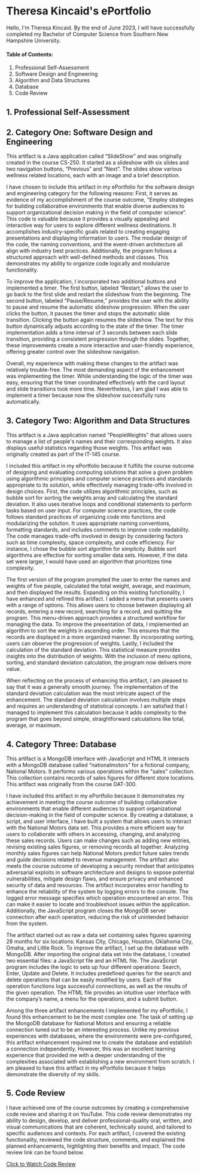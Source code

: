 # Theresa Kincaid's ePortfolio
Hello, I'm Theresa Kincaid. By the end of June 2023, I will have successfully completed my Bachelor of Computer Science from Southern New Hampshire University.

#### Table of Contents:
1. Professional Self-Assessment
2. Software Design and Engineering
3. Algorithm and Data Structures
4. Database
5. Code Review

## 1. Professional Self-Assessment

## 2. Category One: Software Design and Engineering
This artifact is a Java application called “SlideShow” and was originally created in the course CS-250. It started as a slideshow with six slides and two navigation buttons, “Previous” and “Next”. The slides show various wellness related locations, each with an image and a brief description.

I have chosen to include this artifact in my ePortfolio for the software design and engineering category for the following reasons: First, it serves as evidence of my accomplishment of the course outcome, "Employ strategies for building collaborative environments that enable diverse audiences to support organizational decision making in the field of computer science”. This code is valuable because it provides a visually appealing and interactive way for users to explore different wellness destinations. It accomplishes industry-specific goals related to creating engaging presentations and displaying information to users. The modular design of the code, the naming conventions, and the event-driven architecture all align with industry best practices. Additionally, the program follows a structured approach with well-defined methods and classes. This demonstrates my ability to organize code logically and modularize functionality.

To improve the application, I incorporated two additional buttons and implemented a timer. The first button, labeled “Restart,” allows the user to go back to the first slide and restart the slideshow from the beginning. The second button, labeled “Pause/Resume,” provides the user with the ability to pause and resume the automatic slideshow progression. When the user clicks the button, it pauses the timer and stops the automatic slide transition. Clicking the button again resumes the slideshow. The text for this button dynamically adjusts according to the state of the timer. The timer implementation adds a time interval of 3 seconds between each slide transition, providing a consistent progression through the slides. Together, these improvements create a more interactive and user-friendly experience, offering greater control over the slideshow navigation.

Overall, my experience with making these changes to the artifact was relatively trouble-free. The most demanding aspect of the enhancement was implementing the timer. While understanding the logic of the timer was easy, ensuring that the timer coordinated effectively with the card layout and slide transitions took more time. Nevertheless, I am glad I was able to implement a timer because now the slideshow successfully runs automatically.

## 3. Category Two: Algorithm and Data Structures
This artifact is a Java application named "PeopleWeights" that allows users to manage a list of people's names and their corresponding weights. It also displays useful statistics regarding those weights. This artifact was originally created as part of the IT-145 course.

I included this artifact in my ePortfolio because it fulfills the course outcome of designing and evaluating computing solutions that solve a given problem using algorithmic principles and computer science practices and standards appropriate to its solution, while effectively managing trade-offs involved in design choices. First, the code utilizes algorithmic principles, such as bubble sort for sorting the weights array and calculating the standard deviation. It also uses iterative loops and conditional statements to perform tasks based on user input. For computer science practices, the code follows standard practices of organizing code into functions and modularizing the solution. It uses appropriate naming conventions, formatting standards, and includes comments to improve code readability. The code manages trade-offs involved in design by considering factors such as time complexity, space complexity, and code efficiency. For instance, I chose the bubble sort algorithm for simplicity. Bubble sort algorithms are effective for sorting smaller data sets. However, if the data set were larger, I would have used an algorithm that prioritizes time complexity.

The first version of the program prompted the user to enter the names and weights of five people, calculated the total weight, average, and maximum, and then displayed the results. Expanding on this existing functionality, I have enhanced and refined this artifact. I added a menu that presents users with a range of options. This allows users to choose between displaying all records, entering a new record, searching for a record, and quitting the program. This menu-driven approach provides a structured workflow for managing the data. To improve the presentation of data, I implemented an algorithm to sort the weights in ascending order. This ensures that the records are displayed in a more organized manner. By incorporating sorting, users can observe the progression of weights. Lastly, I included the calculation of the standard deviation. This statistical measure provides insights into the distribution of weights. With the inclusion of menu options, sorting, and standard deviation calculation, the program now delivers more value.

When reflecting on the process of enhancing this artifact, I am pleased to say that it was a generally smooth journey. The implementation of the standard deviation calculation was the most intricate aspect of the enhancement. The standard deviation calculation involves multiple steps and requires an understanding of statistical concepts. I am satisfied that I managed to implement this calculation because it adds complexity to the program that goes beyond simple, straightforward calculations like total, average, or maximum.

## 4. Category Three: Database
This artifact is a MongoDB interface with JavaScript and HTML It interacts with a MongoDB database called “nationalmotors” for a fictional company, National Motors. It performs various operations within the "sales" collection. This collection contains records of sales figures for different store locations. This artifact was originally from the course DAT-300.

I have included this artifact in my ePortfolio because it demonstrates my achievement in meeting the course outcome of building collaborative environments that enable different audiences to support organizational decision-making in the field of computer science. By creating a database, a script, and user interface, I have built a system that allows users to interact with the National Motors data set. This provides a more efficient way for users to collaborate with others in accessing, changing, and analyzing these sales records. Users can make changes such as adding new entries, revising existing sales figures, or removing records all together. Analyzing monthly sales figures can help National Motors predict future sales trends and guide decisions related to revenue management. The artifact also meets the course outcome of developing a security mindset that anticipates adversarial exploits in software architecture and designs to expose potential vulnerabilities, mitigate design flaws, and ensure privacy and enhanced security of data and resources. The artifact incorporates error handling to enhance the reliability of the system by logging errors to the console. The logged error message specifies which operation encountered an error. This can make it easier to locate and troubleshoot issues within the application. Additionally, the JavaScript program closes the MongoDB server connection after each operation, reducing the risk of unintended behavior from the system.

The artifact started out as raw a data set containing sales figures spanning 28 months for six locations: Kansas City, Chicago, Houston, Oklahoma City, Omaha, and Little Rock. To improve the artifact, I set up the database with MongoDB. After importing the original data set into the database, I created two essential files: a JavaScript file and an HTML file. The JavaScript program includes the logic to sets up four different operations: Search, Enter, Update and Delete. It includes predefined queries for the search and delete operations that can be easily modified by users. Each of the operation functions logs successful connections, as well as the results of the given operation. The HTML file provides an intuitive user interface with the company’s name, a menu for the operations, and a submit button.

Among the three artifact enhancements I implemented for my ePortfolio, I found this enhancement to be the most complex one. The task of setting up the MongoDB database for National Motors and ensuring a reliable connection tuned out to be an interesting process. Unlike my previous experiences with databases, where the environments were pre-configured, this artifact enhancement required me to create the database and establish a connection independently. However, this was an excellent learning experience that provided me with a deeper understanding of the complexities associated with establishing a new environment from scratch. I am pleased to have this artifact in my ePortfolio because it helps demonstrate the diversity of my skills.

## 5. Code Review
I have achieved one of the course outcomes by creating a comprehensive code review and sharing it on YouTube. This code review demonstrates my ability to design, develop, and deliver professional-quality oral, written, and visual communications that are coherent, technically sound, and tailored to specific audiences and contexts. For each artifact, I covered the existing functionality, reviewed the code structure, comments, and explained the planned enhancements, highlighting their benefits and impact. The code review link can be found below.

[Click to Watch Code Review](https://youtu.be/WvT-Tb2NSYo)
